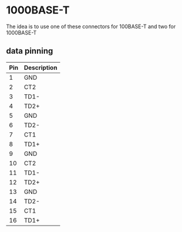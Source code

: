 # 1000BASE-T
The idea is to use one of these connectors for 100BASE-T and two for 1000BASE-T
## data pinning
| Pin | Description |
| --- | ----------- |
| 1 | GND |
| 2 | CT2 |
| 3 | TD1- |
| 4 | TD2+ |
| 5 | GND |
| 6 | TD2- |
| 7 | CT1 |
| 8 | TD1+ |
| 9 | GND |
| 10 | CT2 |
| 11 | TD1- |
| 12 | TD2+ |
| 13 | GND |
| 14 | TD2- |
| 15 | CT1 |
| 16 | TD1+ |
